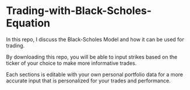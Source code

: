 # Trading-with-Black-Scholes-Equation

In this repo, I discuss the Black-Scholes Model and how it can be used for trading.

By downloading this repo, you will be able to input strikes based on the ticker of your choice to make more informative trades. 

Each sections is editable with your own personal portfolio data for a more accurate input that is personalized for your trades and performance. 
